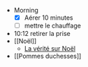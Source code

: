 - Morning
  * [x] Aérer 10 minutes
  * [ ] mettre le chauffage
- 10:12 retirer la prise
- [[Noël]]
	- [La vérité sur Noël](https://www.rtbf.be/article/naissance-de-jesus-le-25-decembre-sapin-santa-claus-tout-ce-que-vous-pensiez-savoir-sur-noel-et-qui-est-faux-10390610?utm_campaign=RTBF_Info_+20-12-2024&utm_medium=email&utm_source=newsletter)
- [[Pommes duchesses]]